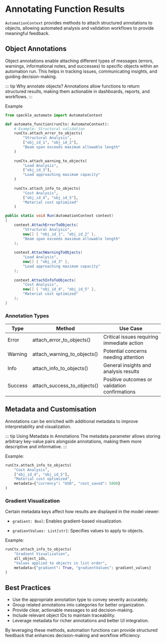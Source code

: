# Annotating Function Results

`AutomationContext` provides methods to attach structured annotations to objects, allowing automated analysis and validation 
workflows to provide meaningful feedback.

## Object Annotations

Object annotations enable attaching different types of messages (errors, warnings, informational notes, and successes) to specific objects within an automation run. This helps in tracking issues, communicating insights, and guiding decision-making.

::: tip Why annotate objects?
Annotations allow functions to return structured results, making them actionable in dashboards, reports, and workflows.
:::

Example
```python
from speckle_automate import AutomateContext

def automate_function(runCtx: AutomateContext):
    # Example: Structural validation
    runCtx.attach_error_to_objects(
        "Structural Analysis",
        ["obj_id_1", "obj_id_2"],
        "Beam span exceeds maximum allowable length"
    )
    
    runCtx.attach_warning_to_objects(
        "Load Analysis",
        ["obj_id_3"],
        "Load approaching maximum capacity"
    )
    
    runCtx.attach_info_to_objects(
        "Cost Analysis",
        ["obj_id_4", "obj_id_5"],
        "Material cost optimized"
    )
```

```csharp
public static void Run(AutomationContext context)
{
    context.AttachErrorToObjects(
        "Structural Analysis",
        new[] { "obj_id_1", "obj_id_2" },
        "Beam span exceeds maximum allowable length"
    );
    
    context.AttachWarningToObjects(
        "Load Analysis",
        new[] { "obj_id_3" },
        "Load approaching maximum capacity"
    );
    
    context.AttachInfoToObjects(
        "Cost Analysis",
        new[] { "obj_id_4", "obj_id_5" },
        "Material cost optimized"
    );
}
```

### Annotation Types

| Type    | Method                      | Use Case                                      |
|---------|-----------------------------|-----------------------------------------------|
| Error   | attach_error_to_objects()   | Critical issues requiring immediate action    |
| Warning | attach_warning_to_objects() | Potential concerns needing attention          |
| Info    | attach_info_to_objects()    | General insights and analysis results         |
| Success | attach_success_to_objects() | Positive outcomes or validation confirmations |

## Metadata and Customisation

Annotations can be enriched with additional metadata to improve interpretability and visualization.

::: tip Using Metadata in Annotations
The metadata parameter allows storing arbitrary key-value pairs alongside annotations, making them more descriptive and informative.
:::

Example:

```python
runCtx.attach_info_to_objects(
    "Cost Analysis",
    ["obj_id_4", "obj_id_5"],
    "Material cost optimized",
    metadata={"currency": "USD", "cost_saved": 5000}
)
```

### Gradient Visualization

Certain metadata keys affect how results are displayed in the model viewer:

- `gradient: Bool`: Enables gradient-based visualization.

- `gradientValues: List[str]`: Specifies values to apply to objects.

Example:

```python
runCtx.attach_info_to_objects(
    "Gradient Visualization",
    all_object_ids,
    "Values applied to objects in list order",
    metadata={"gradient": True, "gradientValues": gradient_values}
)
```

## Best Practices

- Use the appropriate annotation type to convey severity accurately.
- Group related annotations into categories for better organization.
- Provide clear, actionable messages to aid decision-making.
- Include relevant object IDs to maintain traceability.
- Leverage metadata for richer annotations and better UI integration.

By leveraging these methods, automation functions can provide structured feedback that enhances decision-making and 
workflow efficiency.